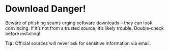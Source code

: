 # Download Danger!

Beware of phishing scams urging software downloads – they can look convincing. If it’s not from a trusted source, it’s likely trouble. Double-check before installing!

**Tip:** Official sources will never ask for sensitive information via email.
